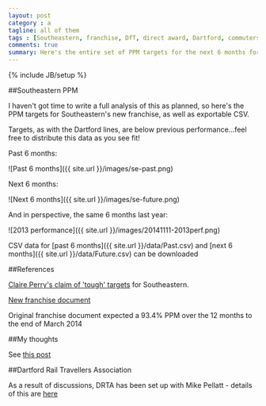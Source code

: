 ```yaml
---
layout: post
category : a
tagline: all of them
tags : [Southeastern, franchise, DfT, direct award, Dartford, commuters, PPM]
comments: true
summary: Here's the entire set of PPM targets for the next 6 months for the renewed/new Southeastern franchise.  These aren't (at first glance) in the newly published franchise document
---
```


{% include JB/setup %}

##Southeastern PPM

I haven't got time to write a full analysis of this as planned, so here's the PPM targets for Southeastern's new franchise, as well as exportable CSV.

Targets, as with the Dartford lines, are below previous performance...feel free to distribute this data as you see fit!

Past 6 months:

![Past 6 months]({{ site.url }}/images/se-past.png)

Next 6 months:

![Next 6 months]({{ site.url }}/images/se-future.png)

And in perspective, the same 6 months last year:

![2013 performance]({{ site.url }}/images/20141111-2013perf.png)

CSV data for [past 6 months]({{ site.url }}/data/Past.csv) and [next 6 months]({{ site.url }}/data/Future.csv) can be downloaded

##References

[Claire Perry's claim of 'tough' targets](https://www.gov.uk/government/news/new-deal-to-boost-rail-services-in-london-and-the-south-east) for Southeastern.

[New franchise document](https://www.gov.uk/government/uploads/system/uploads/attachment_data/file/375402/lser-franchise-agreement.pdf)

Original franchise document expected a 93.4% PPM over the 12 months to the end of March 2014

##My thoughts

See [this post](http://philrogers.me/1111a)

##Dartford Rail Travellers Association

As a result of discussions, DRTA has been set up with Mike Pellatt - details of this are [here](http://philrogers.me/1116a)
